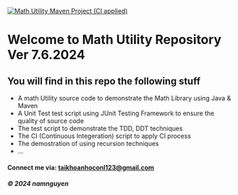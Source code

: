 [![Math Utility Maven Project (CI applied)](https://github.com/Phuchtq/math-util/actions/workflows/ci-script.yml/badge.svg)](https://github.com/Phuchtq/math-util/actions/workflows/ci-script.yml)




# Welcome to Math Utility Repository Ver 7.6.2024

## You will find in this repo the following stuff

* A math Utility source code to demonstrate the Math Library using Java & Maven
* A Unit Test test script using JUnit Testing Framework to ensure the quality of source code
* The test script to demonstrate the TDD, DDT techniques 
* The CI (Continuous Integeration) script to apply CI process
* The demostration of using recursion techniques
* ...


#### Connect me via: taikhoanhoconl123@gmail.com

##### &#169; 2024 namnguyen